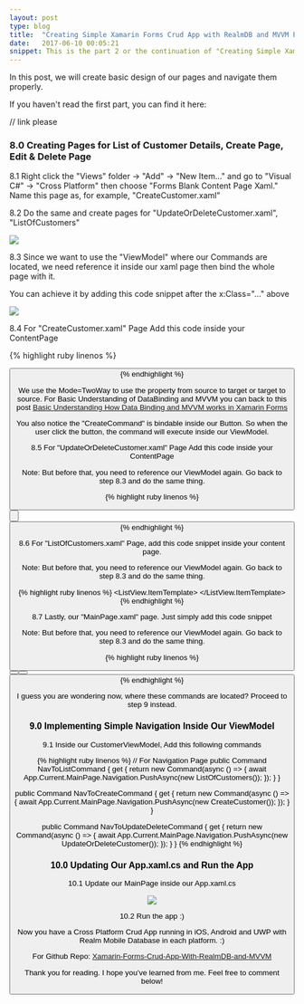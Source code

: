 ```yaml
---
layout: post
type: blog
title:  "Creating Simple Xamarin Forms Crud App with RealmDB and MVVM Part 2"
date:   2017-06-10 00:05:21
snippet: This is the part 2 or the continuation of "Creating Simple Xamarin Forms Crud App with RealmDB and MVVM"
---
```


In this post, we will create basic design of our pages and navigate them properly.

If you haven't read the first part, you can find it here:

// link please

### 8.0 Creating Pages for List of Customer Details, Create Page, Edit & Delete Page

8.1 Right click the "Views" folder -> "Add" -> "New Item..." and go to "Visual C#" -> "Cross Platform" then choose "Forms Blank Content Page Xaml." Name this page as, for example, "CreateCustomer.xaml"

8.2 Do the same and create pages for "UpdateOrDeleteCustomer.xaml", "ListOfCustomers"

<img src="https://user-images.githubusercontent.com/10904957/26988663-d90430de-4d82-11e7-9c8b-132f95d8323a.PNG"/>

8.3 Since we want to use the "ViewModel" where our Commands are located, we need reference it inside our xaml page then bind the whole page with it.

You can achieve it by adding this code snippet after the x:Class="..." above

<img src="https://user-images.githubusercontent.com/10904957/27001690-ed2969e6-4e02-11e7-8cbb-f1a098072441.PNG"/>

8.4 For "CreateCustomer.xaml" Page Add this code inside your ContentPage

{% highlight ruby linenos %}
<StackLayout Padding="20">
  <Label Text="Enter Customer Name"/>
  <Entry Text="{Binding CustomerDetails.CustomerName, Mode=TwoWay}"/>

  <Label Text="Enter Customer Age"/>
  <Entry Text="{Binding CustomerDetails.CustomerAge, Mode=TwoWay}"/>

  <Button Text="Create"
          Command="{Binding CreateCommand}"/>
</StackLayout>
{% endhighlight %}

We use the Mode=TwoWay to use the property from source to target or target to source. For Basic Understanding of DataBinding and MVVM you can back to this post <a href="https://deanilvincent.github.io//2017/06/03/basic-understanding-of-mvvm-and-databinding-in-xamarin-forms/">Basic Understanding How Data Binding and MVVM works in Xamarin Forms</a>

You also notice the "CreateCommand" is bindable inside our Button. So when the user click the button, the command will execute inside our ViewModel.

8.5 For "UpdateOrDeleteCustomer.xaml" Page Add this code inside your ContentPage

Note: But before that, you need to reference our ViewModel again. Go back to step 8.3 and do the same thing.

{% highlight ruby linenos %}
<StackLayout Padding="20">
  <Label Text="Enter Customer Id for Update/Delete"/>
  <Entry Text="{Binding CustomerDetails.CustomerId, Mode=TwoWay}"/>

  <Label Text="Enter Customer Name"/>
  <Entry Text="{Binding CustomerDetails.CustomerName, Mode=TwoWay}"/>

  <Label Text="Enter Customer Age"/>
  <Entry Text="{Binding CustomerDetails.CustomerAge, Mode=TwoWay}"/>

  <Button Text="Update"
          Command="{Binding UpdateCommand}"/>

  <Button Text="Delete"
          Command="{Binding RemoveCommand}"/>
</StackLayout>
{% endhighlight %}

8.6 For "ListOfCustomers.xaml" Page, add this code snippet inside your content page.

Note: But before that, you need to reference our ViewModel again. Go back to step 8.3 and do the same thing.

{% highlight ruby linenos %}
<ListView ItemSource="{Binding ListOfCustomerDetails}"
          HasUnevenRows="True">
          <ListView.ItemTemplate>
            <DataTemplate>
              <ViewCell>
                <StackLayout Padding="10">
                  <Label Text="{Binding CustomerId}"/>
                  <Label Text="{Binding CustomerName}"/>
                  <Label Text="{Binding CustomerAge}"/>
                </StackLayout>
              </ViewCell>
            </DataTemplate>
          </ListView.ItemTemplate>
</ListView>
{% endhighlight %}

8.7 Lastly, our "MainPage.xaml" page. Just simply add this code snippet

Note: But before that, you need to reference our ViewModel again. Go back to step 8.3 and do the same thing.

{% highlight ruby linenos %}
<StackLayout Padding="20">
  <Button Text="List Of Customers"
          Command="{Binding NavToListCommand}"/>
  <Button Text="Create Customer Details"
          Command="{Binding NavToCreateCommand}"/>
  <Button Text="Update or Delete Customer by Id"
          Command="{Binding NavToUpdateDeleteCommand}"/>
</StackLayout>
{% endhighlight %}

I guess you are wondering now, where these commands are located? Proceed to step 9 instead.

### 9.0 Implementing Simple Navigation Inside Our ViewModel

9.1 Inside our CustomerViewModel, Add this following commands

{% highlight ruby linenos %}
// For Navigation Page
  public Command NavToListCommand
  {
    get
    {
      return new Command(async () =>
      {
        await App.Current.MainPage.Navigation.PushAsync(new ListOfCustomers());
      });
    }
  }

  public Command NavToCreateCommand
  {
    get
    {
      return new Command(async () =>
      {
        await App.Current.MainPage.Navigation.PushAsync(new CreateCustomer());
      });
    }
  }

  public Command NavToUpdateDeleteCommand
  {
    get
    {
      return new Command(async () =>
      {
        await App.Current.MainPage.Navigation.PushAsync(new UpdateOrDeleteCustomer());
      });
    }
  }
{% endhighlight %}

### 10.0 Updating Our App.xaml.cs and Run the App 

10.1 Update our MainPage inside our App.xaml.cs

<img src="https://user-images.githubusercontent.com/10904957/27001886-c66d483c-4e06-11e7-9ee1-df02b744bd50.PNG"/>

10.2 Run the app :)

Now you have a Cross Platform Crud App running in iOS, Android and UWP with Realm Mobile Database in each platform. :)

For Github Repo: <a href="https://github.com/deanilvincent/Xamarin-Forms-Crud-App-With-RealmDB-and-MVVM">Xamarin-Forms-Crud-App-With-RealmDB-and-MVVM</a>

Thank you for reading. I hope you’ve learned from me. Feel free to comment below!
